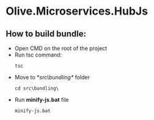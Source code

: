 # Olive.Microservices.HubJs

## How to build bundle:
* Open CMD on the root of the project
* Run tsc command:
  ```
  tsc
  ```
* Move to **src\bundling\** folder
  ``` 
  cd src\bundling\ 
  ```
* Run **minify-js.bat** file
  ``` 
  minify-js.bat 
  ```
